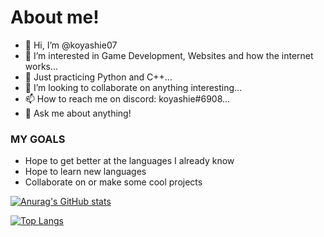 About me!
==========

- 👋 Hi, I’m @koyashie07
- 👀 I’m interested in Game Development, Websites and how the internet works...
- 🌱 Just practicing Python and C++...
- 💞️ I’m looking to collaborate on anything interesting...
- 📫 How to reach me on discord: koyashie#6908...
- 💬 Ask me about anything!


### MY GOALS ###

 - Hope to get better at the languages I already know
 - Hope to learn new languages
 - Collaborate on or make some cool projects


[![Anurag's GitHub stats](https://github-readme-stats.vercel.app/api?username=koyashie07&theme=tokyonight)](https://github.com/anuraghazra/github-readme-stats)


[![Top Langs](https://github-readme-stats.vercel.app/api/top-langs/?username=koyashie07&layout=compact&theme=tokyonight)](https://github.com/anuraghazra/github-readme-stats)




<!---
koyashie07/koyashie07 is a ✨ special ✨ repository because its `README.md` (this file) appears on your GitHub profile.
You can click the Preview link to take a look at your changes.
--->
